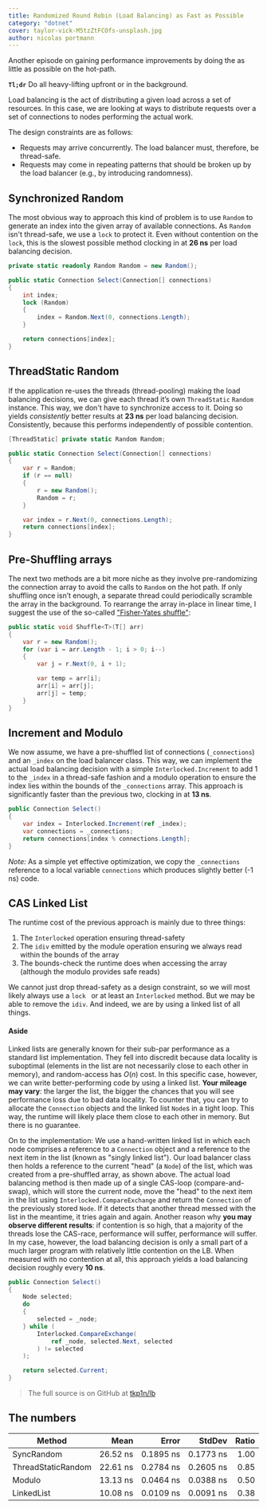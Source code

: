 ```yaml
---
title: Randomized Round Robin (Load Balancing) as Fast as Possible
category: "dotnet"
cover: taylor-vick-M5tzZtFCOfs-unsplash.jpg
author: nicolas portmann
---
```


Another episode on gaining performance improvements by doing the as little as possible on the hot-path.

**`Tl;dr`** Do all heavy-lifting upfront or in the background.

Load balancing is the act of distributing a given load across a set of resources. In this case, we are looking at ways to distribute requests over a set of connections to nodes performing the actual work.

The design constraints are as follows:

* Requests may arrive concurrently. The load balancer must, therefore, be thread-safe.
* Requests may come in repeating patterns that should be broken up by the load balancer (e.g., by introducing randomness).

## Synchronized Random

The most obvious way to approach this kind of problem is to use `Random` to generate an index into the given array of available connections. As `Random` isn't thread-safe, we use a `lock` to protect it. Even without contention on the `lock`, this is the slowest possible method clocking in at **26 ns** per load balancing decision.

```csharp
private static readonly Random Random = new Random();

public static Connection Select(Connection[] connections)
{
    int index;
    lock (Random)
    {
        index = Random.Next(0, connections.Length);
    }

    return connections[index];
}
```

## ThreadStatic Random

If the application re-uses the threads (thread-pooling) making the load balancing decisions, we can give each thread it’s own `ThreadStatic` `Random` instance. This way, we don't have to synchronize access to it. Doing so yields *consistently* better results at **23 ns** per load balancing decision. Consistently, because this performs independently of possible contention.

```csharp
[ThreadStatic] private static Random Random;

public static Connection Select(Connection[] connections)
{
    var r = Random;
    if (r == null)
    {
        r = new Random();
        Random = r;
    }

    var index = r.Next(0, connections.Length);
    return connections[index];
}
```

## Pre-Shuffling arrays

The next two methods are a bit more niche as they involve pre-randomizing the connection array to avoid the calls to `Random` on the hot path. If only shuffling once isn’t enough, a separate thread could periodically scramble the array in the background. To rearrange the array in-place in linear time, I suggest the use of the so-called ["Fisher-Yates shuffle"](https://en.wikipedia.org/wiki/Fisher%E2%80%93Yates_shuffle):

```csharp
public static void Shuffle<T>(T[] arr)
{
    var r = new Random();
    for (var i = arr.Length - 1; i > 0; i--)
    {
        var j = r.Next(0, i + 1);

        var temp = arr[i];
        arr[i] = arr[j];
        arr[j] = temp;
    }
}
```

## Increment and Modulo

We now assume, we have a pre-shuffled list of connections (`_connections`) and an `_index` on the load balancer class. This way, we can implement the actual load balancing decision with a simple `Interlocked.Increment` to add 1 to the `_index` in a thread-safe fashion and a modulo operation to ensure the index lies within the bounds of the `_connections` array. This approach is significantly faster than the previous two, clocking in at **13 ns**.

```csharp
public Connection Select()
{
    var index = Interlocked.Increment(ref _index);
    var connections = _connections;
    return connections[index % connections.Length];
}
```

*Note:* As a simple yet effective optimization, we copy the `_connections` reference to a local variable `connections` which produces slightly better (-1 ns) code.

## CAS Linked List

The runtime cost of the previous approach is mainly due to three things:

1. The `Interlocked` operation ensuring thread-safety
2. The `idiv` emitted by the module operation ensuring we always read within the bounds of the array
3. The bounds-check the runtime does when accessing the array (although the modulo provides safe reads)

We cannot just drop thread-safety as a design constraint, so we will most likely always use a `lock ` or at least an `Interlocked` method. But we may be able to remove the `idiv`. And indeed, we are by using a linked list of all things.

#### Aside

Linked lists are generally known for their sub-par performance as a standard list implementation. They fell into discredit because data locality is suboptimal (elements in the list are not necessarily close to each other in memory), and random-access has $O(n)$ cost. In this specific case, however, we can write better-performing code by using a linked list. **Your mileage may vary**: the larger the list, the bigger the chances that you will see performance loss due to bad data locality. To counter that, you can try to allocate the `Connection` objects and the linked list `Node`s in a tight loop. This way, the runtime will likely place them close to each other in memory. But there is no guarantee.

On to the implementation: We use a hand-written linked list in which each node comprises a reference to a `Connection` object and a reference to the next item in the list (known as "singly linked list"). Our load balancer class then holds a reference to the current "head" (a `Node`) of the list, which was created from a pre-shuffled array, as shown above. The actual load balancing method is then made up of a single CAS-loop (compare-and-swap), which will store the current node, move the "head" to the next item in the list using `Interlocked.CompareExchange` and return the `Connection` of the previously stored `Node`. If it detects that another thread messed with the list in the meantime, it tries again and again. Another reason why **you may observe different results**: if contention is so high, that a majority of the threads lose the CAS-race, performance will suffer, performance will suffer. In my case, however, the load balancing decision is only a small part of a much larger program with relatively little contention on the LB. When measured with no contention at all, this approach yields a load balancing decision roughly every **10 ns**.

```csharp
public Connection Select()
{
    Node selected;
    do
    {
        selected = _node;
    } while (
        Interlocked.CompareExchange(
            ref _node, selected.Next, selected
        ) != selected
    );

    return selected.Current;
}
```

> The full source is on GitHub at [tkp1n/lb](https://github.com/tkp1n/lb)

## The numbers

|             Method |     Mean |     Error |    StdDev | Ratio |
|------------------- |---------:|----------:|----------:|------:|
|         SyncRandom | 26.52 ns | 0.1895 ns | 0.1773 ns |  1.00 |
| ThreadStaticRandom | 22.61 ns | 0.2784 ns | 0.2605 ns |  0.85 |
|             Modulo | 13.13 ns | 0.0464 ns | 0.0388 ns |  0.50 |
|         LinkedList | 10.08 ns | 0.0109 ns | 0.0091 ns |  0.38 |